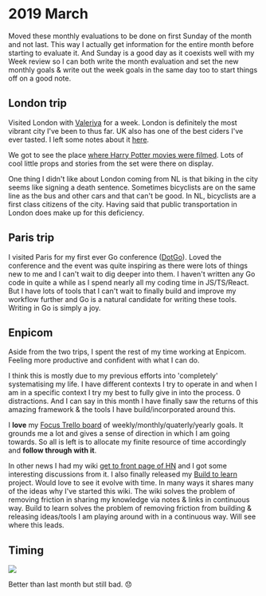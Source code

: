 # 2019 March

Moved these monthly evaluations to be done on first Sunday of the month and not last. This way I actually get information for the entire month before starting to evaluate it. And Sunday is a good day as it coexists well with my Week review so I can both write the month evaluation and set the new monthly goals & write out the week goals in the same day too to start things off on a good note.

## London trip

Visited London with [Valeriya](https://www.instagram.com/valeriyaprokopova/) for a week. London is definitely the most vibrant city I've been to thus far. UK also has one of the best ciders I've ever tasted. I left some notes about it [here](../../travel/visited/united-kingdom.md).

We got to see the place [where Harry Potter movies were filmed](https://www.wbstudiotour.co.uk). Lots of cool little props and stories from the set were there on display.

One thing I didn't like about London coming from NL is that biking in the city seems like signing a death sentence. Sometimes bicyclists are on the same line as the bus and other cars and that can't be good. In NL, bicyclists are a first class citizens of the city. Having said that public transportation in London does make up for this deficiency.

## Paris trip

I visited Paris for my first ever Go conference ([DotGo](https://www.dotgo.eu)). Loved the conference and the event was quite inspiring as there were lots of things new to me and I can't wait to dig deeper into them. I haven't written any Go code in quite a while as I spend nearly all my coding time in JS/TS/React. But I have lots of tools that I can't wait to finally build and improve my workflow further and Go is a natural candidate for writing these tools. Writing in Go is simply a joy.

## Enpicom

Aside from the two trips, I spent the rest of my time working at Enpicom. Feeling more productive and confident with what I can do.

I think this is mostly due to my previous efforts into 'completely' systematising my life. I have different contexts I try to operate in and when I am in a specific context I try my best to fully give in into the process. 0 distractions. And I can say in this month I have finally saw the returns of this amazing framework & the tools I have build/incorporated around this.

I **love** my [Focus Trello board](../../focusing/focusing.md) of weekly/monthly/quaterly/yearly goals. It grounds me a lot and gives a sense of direction in which I am going towards. So all is left is to allocate my finite resource of time accordingly and **follow through with it**.

In other news I had my wiki [get to front page of HN](https://news.ycombinator.com/item?id=19468993) and I got some interesting discussions from it. I also finally released my [Build to learn](https://github.com/nikitavoloboev/build-to-learn) project. Would love to see it evolve with time. In many ways it shares many of the ideas why I've started this wiki. The wiki solves the problem of removing friction in sharing my knowledge via notes & links in continuous way. Build to learn solves the problem of removing friction from building & releasing ideas/tools I am playing around with in a continuous way. Will see where this leads.

## Timing

![](https://i.imgur.com/81YekRN.png)

Better than last month but still bad. 😞
